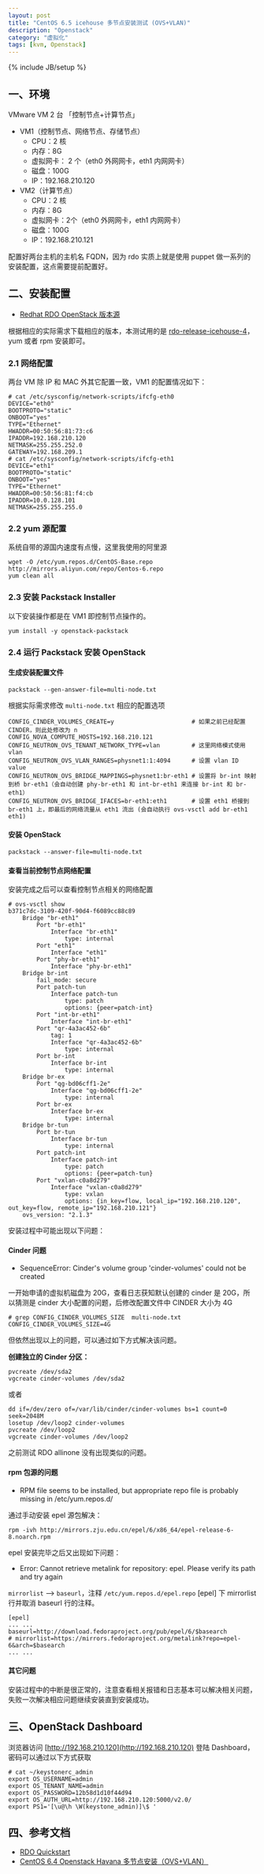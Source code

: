 ```yaml
---
layout: post
title: "CentOS 6.5 icehouse 多节点安装测试 (OVS+VLAN)"
description: "Openstack"
category: "虚拟化"
tags: [kvm, Openstack]
---
```

{% include JB/setup %}

## 一、环境

VMware VM 2 台 「控制节点+计算节点」

* VM1（控制节点、网络节点、存储节点）
    * CPU：2 核
    * 内存：8G
    * 虚拟网卡： 2 个（eth0 外网网卡，eth1 内网网卡）
    * 磁盘：100G
    * IP：192.168.210.120
* VM2（计算节点）
    * CPU：2 核
    * 内存：8G
    * 虚拟网卡：2个（eth0 外网网卡，eth1 内网网卡）
    * 磁盘：100G
    * IP：192.168.210.121

配置好两台主机的主机名 FQDN，因为 rdo 实质上就是使用 puppet 做一系列的安装配置，这点需要提前配置好。


## 二、安装配置

* [Redhat RDO OpenStack 版本源](https://repos.fedorapeople.org/repos/openstack/)

根据相应的实际需求下载相应的版本，本测试用的是 [rdo-release-icehouse-4](https://repos.fedorapeople.org/repos/openstack/openstack-icehouse/rdo-release-icehouse-4.noarch.rpm)，yum 或者 rpm 安装即可。

### 2.1 网络配置

两台 VM 除 IP 和 MAC 外其它配置一致，VM1 的配置情况如下：

```
# cat /etc/sysconfig/network-scripts/ifcfg-eth0 
DEVICE="eth0"
BOOTPROTO="static"
ONBOOT="yes"
TYPE="Ethernet"
HWADDR=00:50:56:81:73:c6
IPADDR=192.168.210.120
NETMASK=255.255.252.0
GATEWAY=192.168.209.1
# cat /etc/sysconfig/network-scripts/ifcfg-eth1
DEVICE="eth1"
BOOTPROTO="static"
ONBOOT="yes"
TYPE="Ethernet"
HWADDR=00:50:56:81:f4:cb
IPADDR=10.0.128.101
NETMASK=255.255.255.0
```

### 2.2 yum 源配置

系统自带的源国内速度有点慢，这里我使用的阿里源

```
wget -O /etc/yum.repos.d/CentOS-Base.repo http://mirrors.aliyun.com/repo/Centos-6.repo
yum clean all
```

### 2.3 安装 Packstack Installer  

以下安装操作都是在 VM1 即控制节点操作的。

```
yum install -y openstack-packstack
```

### 2.4 运行 Packstack 安装 OpenStack 

#### 生成安装配置文件

```
packstack --gen-answer-file=multi-node.txt
```


根据实际需求修改 `multi-node.txt` 相应的配置选项

```
CONFIG_CINDER_VOLUMES_CREATE=y                      # 如果之前已经配置 CINDER，则此处修改为 n
CONFIG_NOVA_COMPUTE_HOSTS=192.168.210.121
CONFIG_NEUTRON_OVS_TENANT_NETWORK_TYPE=vlan         # 这里网络模式使用 vlan
CONFIG_NEUTRON_OVS_VLAN_RANGES=physnet1:1:4094      # 设置 vlan ID value
CONFIG_NEUTRON_OVS_BRIDGE_MAPPINGS=physnet1:br-eth1 # 设置将 br-int 映射到桥 br-eth1（会自动创建 phy-br-eth1 和 int-br-eth1 来连接 br-int 和 br-eth1）
CONFIG_NEUTRON_OVS_BRIDGE_IFACES=br-eth1:eth1       # 设置 eth1 桥接到 br-eth1 上，即最后的网络流量从 eth1 流出 (会自动执行 ovs-vsctl add br-eth1 eth1)
```

#### 安装 OpenStack

```
packstack --answer-file=multi-node.txt
```

#### 查看当前控制节点网络配置

安装完成之后可以查看控制节点相关的网络配置

```
# ovs-vsctl show
b371c7dc-3109-420f-90d4-f6089cc88c89
    Bridge "br-eth1"
        Port "br-eth1"
            Interface "br-eth1"
                type: internal
        Port "eth1"
            Interface "eth1"
        Port "phy-br-eth1"
            Interface "phy-br-eth1"
    Bridge br-int
        fail_mode: secure
        Port patch-tun
            Interface patch-tun
                type: patch
                options: {peer=patch-int}
        Port "int-br-eth1"
            Interface "int-br-eth1"
        Port "qr-4a3ac452-6b"
            tag: 1
            Interface "qr-4a3ac452-6b"
                type: internal
        Port br-int
            Interface br-int
                type: internal
    Bridge br-ex
        Port "qg-bd06cff1-2e"
            Interface "qg-bd06cff1-2e"
                type: internal
        Port br-ex
            Interface br-ex
                type: internal
    Bridge br-tun
        Port br-tun
            Interface br-tun
                type: internal
        Port patch-int
            Interface patch-int
                type: patch
                options: {peer=patch-tun}
        Port "vxlan-c0a8d279"
            Interface "vxlan-c0a8d279"
                type: vxlan
                options: {in_key=flow, local_ip="192.168.210.120", out_key=flow, remote_ip="192.168.210.121"}
    ovs_version: "2.1.3"
```

安装过程中可能出现以下问题：

#### Cinder 问题

* SequenceError: Cinder's volume group 'cinder-volumes' could not be created

一开始申请的虚拟机磁盘为 20G，查看日志获知默认创建的 cinder 是 20G，所以猜测是 cinder 大小配置的问题，后修改配置文件中 CINDER 大小为 4G 

```
# grep CONFIG_CINDER_VOLUMES_SIZE  multi-node.txt   
CONFIG_CINDER_VOLUMES_SIZE=4G
```

但依然出现以上的问题，可以通过如下方式解决该问题。

__创建独立的 Cinder 分区：__

```
pvcreate /dev/sda2 
vgcreate cinder-volumes /dev/sda2
```

或者

```
dd if=/dev/zero of=/var/lib/cinder/cinder-volumes bs=1 count=0 seek=2048M
losetup /dev/loop2 cinder-volumes
pvcreate /dev/loop2
vgcreate cinder-volumes /dev/loop2
```

之前测试 RDO allinone 没有出现类似的问题。

#### rpm 包源的问题

* RPM file seems to be installed, but appropriate repo file is probably missing in /etc/yum.repos.d/

通过手动安装 epel 源包解决：

```
rpm -ivh http://mirrors.zju.edu.cn/epel/6/x86_64/epel-release-6-8.noarch.rpm
```

epel 安装完毕之后又出现如下问题：

* Error: Cannot retrieve metalink for repository: epel. Please verify its path and try again

`mirrorlist` --> `baseurl`，注释 `/etc/yum.repos.d/epel.repo` [epel] 下 mirrorlist 行并取消 baseurl 行的注释。 

```
[epel]
... ...
baseurl=http://download.fedoraproject.org/pub/epel/6/$basearch
# mirrorlist=https://mirrors.fedoraproject.org/metalink?repo=epel-6&arch=$basearch
... ...
```

#### 其它问题

安装过程中的中断是很正常的，注意查看相关报错和日志基本可以解决相关问题，失败一次解决相应问题继续安装直到安装成功。


## 三、OpenStack Dashboard

浏览器访问 [http://192.168.210.120](http://192.168.210.120) 登陆 Dashboard，密码可以通过以下方式获取

```
# cat ~/keystonerc_admin 
export OS_USERNAME=admin
export OS_TENANT_NAME=admin
export OS_PASSWORD=12b58d1d10f44d94
export OS_AUTH_URL=http://192.168.210.120:5000/v2.0/
export PS1='[\u@\h \W(keystone_admin)]\$ '
```

## 四、参考文档

* [RDO Quickstart](https://www.rdoproject.org/Quickstart)
* [CentOS 6.4 Openstack Havana 多节点安装（OVS+VLAN）](http://www.chenshake.com/centos-6-4-openstack-havana-multinode-installation/)
